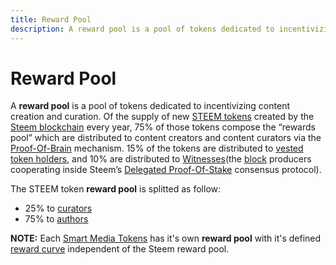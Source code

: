 ```yaml
---
title: Reward Pool
description: A reward pool is a pool of tokens dedicated to incentivizing content creation and curation. Of the supply of new STEEM tokens created by the Steem blockchain every year, 75% of those tokens compose the “rewards pool” which are distributed to content creators and content curators via the Proof-Of-Brain.
---
```

# Reward Pool

A **reward pool** is a pool of tokens dedicated to incentivizing content creation and curation. Of the supply of new [STEEM tokens](/glossary/steem.md) created by the [Steem blockchain](/glossary/steem-blockchain.md) every year, 75% of those tokens compose the “rewards pool” which are distributed to content creators and content curators via the [Proof-Of-Brain](/glossary/proof-of-brain.md) mechanism. 15% of the tokens are distributed to [vested token holders](/glossary/vests.md), and 10% are distributed to [Witnesses](/glossary/witness.md)(the [block](/glossary/block.md) producers cooperating inside Steem’s [Delegated Proof-Of-Stake](/glossary/delegated-proof-of-stake.md) consensus protocol).

The STEEM token **reward pool** is splitted  as follow:

- 25% to [curators](/glossary/curator.md)
- 75% to [authors](/glossary/author.md)

**NOTE:** Each [Smart Media Tokens](/glossary/smart-media-tokens.md) has it's own **reward pool** with it's defined [reward curve](/glossary/reward-curve.md) independent of the Steem reward pool. 